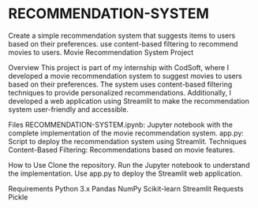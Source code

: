 # RECOMMENDATION-SYSTEM
Create a simple recommendation system that suggests items to users based on their preferences. use content-based filtering to recommend movies to users.
Movie Recommendation System Project

Overview
This project is part of my internship with CodSoft, where I developed a movie recommendation system to suggest movies to users based on their preferences. The system uses content-based filtering techniques to provide personalized recommendations. Additionally, I developed a web application using Streamlit to make the recommendation system user-friendly and accessible.

Files
RECOMMENDATION-SYSTEM.ipynb: Jupyter notebook with the complete implementation of the movie recommendation system.
app.py: Script to deploy the recommendation system using Streamlit.
Techniques
Content-Based Filtering: Recommendations based on movie features.

How to Use
Clone the repository.
Run the Jupyter notebook to understand the implementation.
Use app.py to deploy the Streamlit web application.

Requirements
Python 3.x
Pandas
NumPy
Scikit-learn
Streamlit
Requests
Pickle
